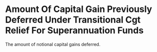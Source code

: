 # Amount Of Capital Gain Previously Deferred Under Transitional Cgt Relief For Superannuation Funds
The amount of notional capital gains deferred.
